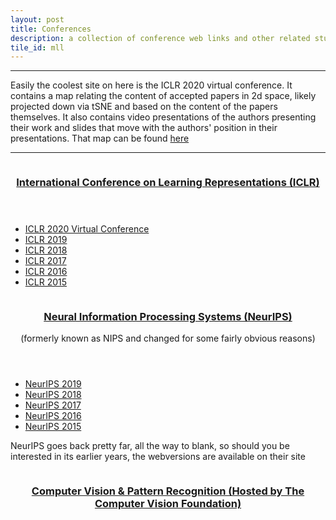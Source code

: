 ```yaml
---
layout: post
title: Conferences
description: a collection of conference web links and other related stuff
tile_id: mll
---
```

















<hr />
<div class="content">
	<div class="inner">
		Easily the coolest site on here is the ICLR 2020 virtual conference. It contains a map relating the content of accepted papers in 2d space, likely projected down via tSNE and based on the content of the papers themselves.  It also contains video presentations of the authors presenting their work and slides that move with the authors' position in their presentations. That map can be found <a   rel="noopener noreferrer" target="_blank"  href="https://iclr.cc/virtual_2020/paper_vis.html">here</a>
	</div>
</div>
<hr />
<section class="spotlights">
	<section>
		<a  target="_blank"  rel="noopener noreferrer" href="https://iclr.cc" class="image">
			<img src="{{ site.baseurl }}{% link assets/images/confml/iclr.png %}" alt="" data-positions="center center" />
		</a>
		<div class="content">
			<div class="inner">
				<header class="major">
					<h3><a  target="_blank" rel="noopener noreferrer"  href="https://iclr.cc">International Conference on Learning Representations (ICLR)</a></h3>
				</header>
				<ul>
					<li><a  rel="noopener noreferrer"  target="_blank" href="https://iclr.cc/virtual_2020/index.html">ICLR 2020 Virtual Conference</a></li>
					<li><a  rel="noopener noreferrer"  target="_blank" href="https://iclr.cc/Conferences/2019/">ICLR 2019</a></li>
					<li><a  rel="noopener noreferrer"  target="_blank" href="https://iclr.cc/Conferences/2018/">ICLR 2018</a></li>
					<li><a  rel="noopener noreferrer"  target="_blank" href="https://iclr.cc/Conferences/2017/">ICLR 2017</a></li>
					<li><a   rel="noopener noreferrer" target="_blank" href="https://iclr.cc/Conferences/2016/">ICLR 2016</a></li>
					<li><a   rel="noopener noreferrer" target="_blank" href="https://iclr.cc/Conferences/2015/">ICLR 2015</a></li>
				</ul>
			</div>
		</div>
	</section>
	<section>
		<a target="_blank"  rel="noopener noreferrer"  href="https://nips.cc" class="image">
			<img src="{{ site.baseurl }}{% link assets/images/confml/neurips.png %}" alt="">
		</a>
		<div class="content">
			<div class="inner">
				<header class="major">
					<h3><a target="_blank" rel="noopener noreferrer"   href="https://nips.cc">Neural Information Processing Systems (NeurIPS)</a></h3>
					<p>(formerly known as NIPS and changed for some fairly obvious reasons)</p>
				</header>
				<ul>
					<li><a  rel="noopener noreferrer"  target="_blank" href="https://nips.cc/Conferences/2019">NeurIPS 2019</a></li>
					<li><a  rel="noopener noreferrer"  target="_blank" href="https://nips.cc/Conferences/2018">NeurIPS 2018</a></li>
					<li><a   rel="noopener noreferrer" target="_blank" href="https://nips.cc/Conferences/2017">NeurIPS 2017</a></li>
					<li><a   rel="noopener noreferrer" target="_blank" href="https://nips.cc/Conferences/2016">NeurIPS 2016</a></li>
					<li><a   rel="noopener noreferrer" target="_blank" href="https://nips.cc/Conferences/2015">NeurIPS 2015</a></li>
				</ul>
				<p>NeurIPS goes back pretty far, all the way to blank, so should you be interested in its earlier years, the webversions are available on their site</p>
			</div>
		</div>
	</section>
	<section>
		<a  target="_blank"  rel="noopener noreferrer" href="https://www.thecvf.com" class="image">
			<img src="{{ site.baseurl }}{% link assets/images/confml/CVF.png %}" alt="">
		</a>
		<div class="content">
			<div class="inner">
				<header class="major">
					<h3><a  target="_blank" rel="noopener noreferrer"  href="https://www.thecvf.com" alt="">Computer Vision & Pattern Recognition (Hosted by The Computer Vision Foundation)</a></h3>
				</header>
			</div>
		</div>
	</section>
</section>
